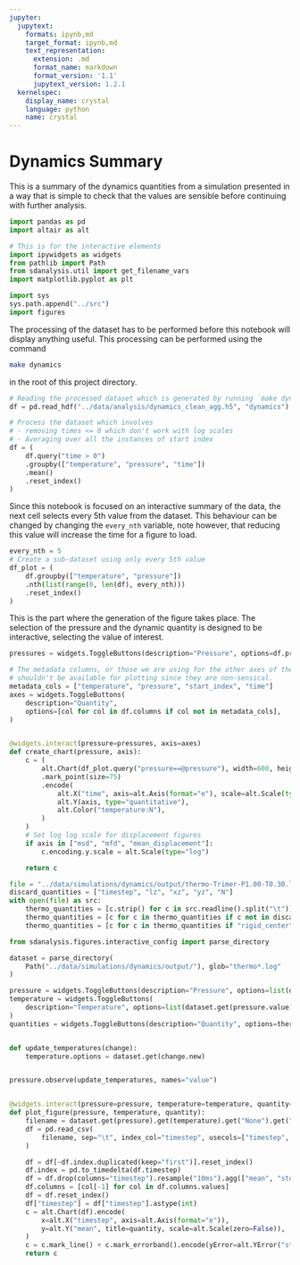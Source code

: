 ```yaml
---
jupyter:
  jupytext:
    formats: ipynb,md
    target_format: ipynb,md
    text_representation:
      extension: .md
      format_name: markdown
      format_version: '1.1'
      jupytext_version: 1.2.1
  kernelspec:
    display_name: crystal
    language: python
    name: crystal
---
```


# Dynamics Summary

This is a summary of the dynamics quantities
from a simulation presented in a way
that is simple to check that the values are sensible
before continuing with further analysis.

```python
import pandas as pd
import altair as alt

# This is for the interactive elements
import ipywidgets as widgets
from pathlib import Path
from sdanalysis.util import get_filename_vars
import matplotlib.pyplot as plt

import sys
sys.path.append("../src")
import figures
```

<!-- #region -->
The processing of the dataset
has to be performed before this notebook will display anything useful.
This processing can be performed using the command

```sh
make dynamics
```

in the root of this project directory.
<!-- #endregion -->

```python
# Reading the processed dataset which is generated by running `make dynamics`
df = pd.read_hdf("../data/analysis/dynamics_clean_agg.h5", "dynamics")

# Process the dataset which involves
# - removing times <= 0 which don't work with log scales
# - Averaging over all the instances of start index
df = (
    df.query("time > 0")
    .groupby(["temperature", "pressure", "time"])
    .mean()
    .reset_index()
)
```

Since this notebook is focused on an interactive summary of the data,
the next cell selects every 5th value from the dataset.
This behaviour can be changed by changing the `every_nth` variable,
note however, that reducing this value will increase the time for a figure to load.

```python
every_nth = 5
# Create a sub-dataset using only every 5th value
df_plot = (
    df.groupby(["temperature", "pressure"])
    .nth(list(range(0, len(df), every_nth)))
    .reset_index()
)
```

This is the part where the generation of the figure takes place.
The selection of the pressure
and the dynamic quantity is designed to be interactive,
selecting the value of interest.

```python
pressures = widgets.ToggleButtons(description="Pressure", options=df.pressure.unique())

# The metadata columns, or those we are using for the other axes of the figure
# shouldn't be available for plotting since they are non-sensical.
metadata_cols = ["temperature", "pressure", "start_index", "time"]
axes = widgets.ToggleButtons(
    description="Quantity",
    options=[col for col in df.columns if col not in metadata_cols],
)


@widgets.interact(pressure=pressures, axis=axes)
def create_chart(pressure, axis):
    c = (
        alt.Chart(df_plot.query("pressure==@pressure"), width=600, height=500)
        .mark_point(size=75)
        .encode(
            alt.X("time", axis=alt.Axis(format="e"), scale=alt.Scale(type="log")),
            alt.Y(axis, type="quantitative"),
            alt.Color("temperature:N"),
        )
    )
    # Set log log scale for displacement figures
    if axis in ["msd", "mfd", "mean_displacement"]:
        c.encoding.y.scale = alt.Scale(type="log")

    return c
```

```python
file = "../data/simulations/dynamics/output/thermo-Trimer-P1.00-T0.30.log"
discard_quantities = ["timestep", "lz", "xz", "yz", "N"]
with open(file) as src:
    thermo_quantities = [c.strip() for c in src.readline().split("\t")]
    thermo_quantities = [c for c in thermo_quantities if c not in discard_quantities]
    thermo_quantities = [c for c in thermo_quantities if "rigid_center" not in c]
```

```python
from sdanalysis.figures.interactive_config import parse_directory

dataset = parse_directory(
    Path("../data/simulations/dynamics/output/"), glob="thermo*.log"
)
```

```python
pressure = widgets.ToggleButtons(description="Pressure", options=list(dataset.keys()))
temperature = widgets.ToggleButtons(
    description="Temperature", options=list(dataset.get(pressure.value).keys())
)
quantities = widgets.ToggleButtons(description="Quantity", options=thermo_quantities)


def update_temperatures(change):
    temperature.options = dataset.get(change.new)


pressure.observe(update_temperatures, names="value")


@widgets.interact(pressure=pressure, temperature=temperature, quantity=quantities)
def plot_figure(pressure, temperature, quantity):
    filename = dataset.get(pressure).get(temperature).get("None").get("None")
    df = pd.read_csv(
        filename, sep="\t", index_col="timestep", usecols=["timestep", quantity]
    )

    df = df[~df.index.duplicated(keep="first")].reset_index()
    df.index = pd.to_timedelta(df.timestep)
    df = df.drop(columns="timestep").resample("10ms").agg(["mean", "std"])
    df.columns = [col[-1] for col in df.columns.values]
    df = df.reset_index()
    df["timestep"] = df["timestep"].astype(int)
    c = alt.Chart(df).encode(
        x=alt.X("timestep", axis=alt.Axis(format="e")),
        y=alt.Y("mean", title=quantity, scale=alt.Scale(zero=False)),
    )
    c = c.mark_line() + c.mark_errorband().encode(yError=alt.YError("std"))
    return c
```
